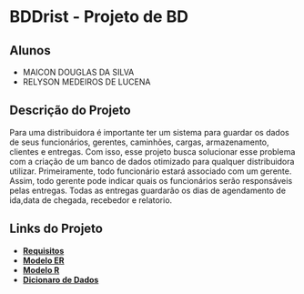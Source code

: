# BDDrist - Projeto de BD


## Alunos

* MAICON DOUGLAS DA SILVA
* RELYSON MEDEIROS DE LUCENA

## Descrição do Projeto

Para uma distribuidora é importante ter um sistema para guardar os dados de seus funcionários, gerentes, caminhões, cargas, armazenamento, clientes e entregas. Com isso, esse projeto busca solucionar esse problema com a criação de um banco de dados otimizado para qualquer distribuidora utilizar. Primeiramente, todo funcionário estará associado com um gerente. Assim, todo gerente pode indicar quais os funcionários serão responsáveis pelas entregas. Todas as entregas guardarão os dias de agendamento de ida,data de chegada, recebedor e relatorio. 

## Links do Projeto
* [**Requisitos**](https://github.com/mdouglas630/BDDrist/blob/main/DOCS/REQUISITOS.md)
* [**Modelo ER**](https://github.com/mdouglas630/BDDrist/blob/main/DOCS/MODELO_ER.md)
* [**Modelo R**](https://github.com/mdouglas630/BDDrist/blob/main/DOCS/MODELO_R.md)
* [**Dicionaro de Dados**](https://github.com/mdouglas630/blob/main/BDDrist/DOCS/DICIONARIO_DADOS.md)
